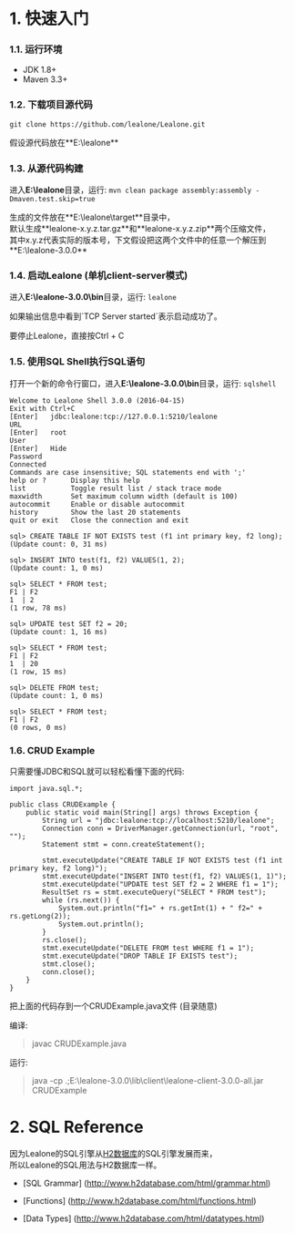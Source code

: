 # 1. 快速入门

### 1.1. 运行环境

* JDK 1.8+
* Maven 3.3+

### 1.2. 下载项目源代码

`git clone https://github.com/lealone/Lealone.git`
<p>假设源代码放在**E:\lealone**

### 1.3. 从源代码构建

进入**E:\lealone**目录，运行: `mvn clean package assembly:assembly -Dmaven.test.skip=true`
<p>生成的文件放在**E:\lealone\target**目录中， <br>
默认生成**lealone-x.y.z.tar.gz**和**lealone-x.y.z.zip**两个压缩文件，<br>
其中x.y.z代表实际的版本号，下文假设把这两个文件中的任意一个解压到**E:\lealone-3.0.0**

### 1.4. 启动Lealone (单机client-server模式)

进入**E:\lealone-3.0.0\bin**目录，运行: `lealone`
<p>如果输出信息中看到`TCP Server started`表示启动成功了。
<p>要停止Lealone，直接按Ctrl + C

### 1.5. 使用SQL Shell执行SQL语句

打开一个新的命令行窗口，进入**E:\lealone-3.0.0\bin**目录，运行: `sqlshell`
```
Welcome to Lealone Shell 3.0.0 (2016-04-15)
Exit with Ctrl+C
[Enter]   jdbc:lealone:tcp://127.0.0.1:5210/lealone
URL
[Enter]   root
User
[Enter]   Hide
Password
Connected
Commands are case insensitive; SQL statements end with ';'
help or ?      Display this help
list           Toggle result list / stack trace mode
maxwidth       Set maximum column width (default is 100)
autocommit     Enable or disable autocommit
history        Show the last 20 statements
quit or exit   Close the connection and exit

sql> CREATE TABLE IF NOT EXISTS test (f1 int primary key, f2 long);
(Update count: 0, 31 ms)

sql> INSERT INTO test(f1, f2) VALUES(1, 2);
(Update count: 1, 0 ms)

sql> SELECT * FROM test;
F1 | F2
1  | 2
(1 row, 78 ms)

sql> UPDATE test SET f2 = 20;
(Update count: 1, 16 ms)

sql> SELECT * FROM test;
F1 | F2
1  | 20
(1 row, 15 ms)

sql> DELETE FROM test;
(Update count: 1, 0 ms)

sql> SELECT * FROM test;
F1 | F2
(0 rows, 0 ms)
```


### 1.6. CRUD Example

只需要懂JDBC和SQL就可以轻松看懂下面的代码:

```
import java.sql.*;

public class CRUDExample {
	public static void main(String[] args) throws Exception {
		String url = "jdbc:lealone:tcp://localhost:5210/lealone";
		Connection conn = DriverManager.getConnection(url, "root", "");
		Statement stmt = conn.createStatement();

		stmt.executeUpdate("CREATE TABLE IF NOT EXISTS test (f1 int primary key, f2 long)");
		stmt.executeUpdate("INSERT INTO test(f1, f2) VALUES(1, 1)");
		stmt.executeUpdate("UPDATE test SET f2 = 2 WHERE f1 = 1");
		ResultSet rs = stmt.executeQuery("SELECT * FROM test");
		while (rs.next()) {
			System.out.println("f1=" + rs.getInt(1) + " f2=" + rs.getLong(2));
			System.out.println();
		}
		rs.close();
		stmt.executeUpdate("DELETE FROM test WHERE f1 = 1");
		stmt.executeUpdate("DROP TABLE IF EXISTS test");
		stmt.close();
		conn.close();
	}
}
```
把上面的代码存到一个CRUDExample.java文件 (目录随意) <br>

编译: 
> javac CRUDExample.java

运行: 
> java -cp .;E:\lealone-3.0.0\lib\client\lealone-client-3.0.0-all.jar CRUDExample


 

# 2. SQL Reference

因为Lealone的SQL引擎从[H2数据库](http://www.h2database.com/html/main.html)的SQL引擎发展而来，<br/>
所以Lealone的SQL用法与H2数据库一样。

* [SQL Grammar] (http://www.h2database.com/html/grammar.html)

* [Functions] (http://www.h2database.com/html/functions.html)

* [Data Types] (http://www.h2database.com/html/datatypes.html)
